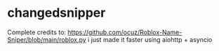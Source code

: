 # changedsnipper
Complete credits to: https://github.com/ocuz/Roblox-Name-Sniper/blob/main/roblox.py
i just made it faster using aiohttp + asyncio
